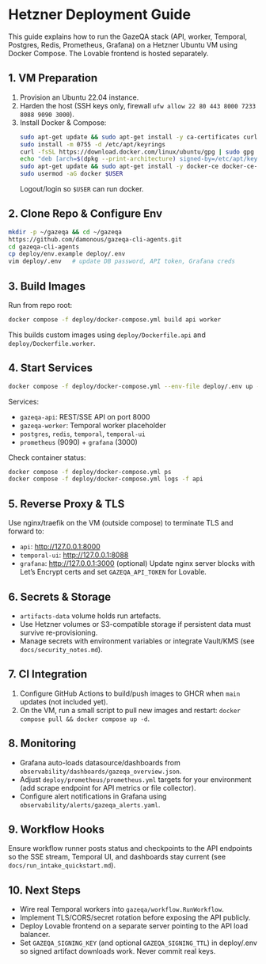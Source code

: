 # Hetzner Deployment Guide

This guide explains how to run the GazeQA stack (API, worker, Temporal, Postgres, Redis, Prometheus, Grafana) on a Hetzner Ubuntu VM using Docker Compose. The Lovable frontend is hosted separately.

## 1. VM Preparation
1. Provision an Ubuntu 22.04 instance.
2. Harden the host (SSH keys only, firewall `ufw allow 22 80 443 8000 7233 8088 9090 3000`).
3. Install Docker & Compose:
   ```bash
   sudo apt-get update && sudo apt-get install -y ca-certificates curl gnupg
   sudo install -m 0755 -d /etc/apt/keyrings
   curl -fsSL https://download.docker.com/linux/ubuntu/gpg | sudo gpg --dearmor -o /etc/apt/keyrings/docker.gpg
   echo "deb [arch=$(dpkg --print-architecture) signed-by=/etc/apt/keyrings/docker.gpg] https://download.docker.com/linux/ubuntu jammy stable" | sudo tee /etc/apt/sources.list.d/docker.list > /dev/null
   sudo apt-get update && sudo apt-get install -y docker-ce docker-ce-cli containerd.io docker-buildx-plugin docker-compose-plugin
   sudo usermod -aG docker $USER
   ```
   Logout/login so `$USER` can run docker.

## 2. Clone Repo & Configure Env
```bash
mkdir -p ~/gazeqa && cd ~/gazeqa
https://github.com/damonous/gazeqa-cli-agents.git
cd gazeqa-cli-agents
cp deploy/env.example deploy/.env
vim deploy/.env   # update DB password, API token, Grafana creds
```

## 3. Build Images
Run from repo root:
```bash
docker compose -f deploy/docker-compose.yml build api worker
```
This builds custom images using `deploy/Dockerfile.api` and `deploy/Dockerfile.worker`.

## 4. Start Services
```bash
docker compose -f deploy/docker-compose.yml --env-file deploy/.env up -d
```
Services:
- `gazeqa-api`: REST/SSE API on port 8000
- `gazeqa-worker`: Temporal worker placeholder
- `postgres`, `redis`, `temporal`, `temporal-ui`
- `prometheus` (9090) + `grafana` (3000)

Check container status:
```bash
docker compose -f deploy/docker-compose.yml ps
docker compose -f deploy/docker-compose.yml logs -f api
```

## 5. Reverse Proxy & TLS
Use nginx/traefik on the VM (outside compose) to terminate TLS and forward to:
- `api`: http://127.0.0.1:8000
- `temporal-ui`: http://127.0.0.1:8088
- `grafana`: http://127.0.0.1:3000 (optional)
Update nginx server blocks with Let’s Encrypt certs and set `GAZEQA_API_TOKEN` for Lovable.

## 6. Secrets & Storage
- `artifacts-data` volume holds run artefacts.
- Use Hetzner volumes or S3-compatible storage if persistent data must survive re-provisioning.
- Manage secrets with environment variables or integrate Vault/KMS (see `docs/security_notes.md`).

## 7. CI Integration
1. Configure GitHub Actions to build/push images to GHCR when `main` updates (not included yet).
2. On the VM, run a small script to pull new images and restart: `docker compose pull && docker compose up -d`.

## 8. Monitoring
- Grafana auto-loads datasource/dashboards from `observability/dashboards/gazeqa_overview.json`.
- Adjust `deploy/prometheus/prometheus.yml` targets for your environment (add scrape endpoint for API metrics or file collector).
- Configure alert notifications in Grafana using `observability/alerts/gazeqa_alerts.yaml`.

## 9. Workflow Hooks
Ensure workflow runner posts status and checkpoints to the API endpoints so the SSE stream, Temporal UI, and dashboards stay current (see `docs/run_intake_quickstart.md`).

## 10. Next Steps
- Wire real Temporal workers into `gazeqa/workflow.RunWorkflow`.
- Implement TLS/CORS/secret rotation before exposing the API publicly.
- Deploy Lovable frontend on a separate server pointing to the API load balancer.
- Set `GAZEQA_SIGNING_KEY` (and optional `GAZEQA_SIGNING_TTL`) in deploy/.env so signed artifact downloads work. Never commit real keys.

